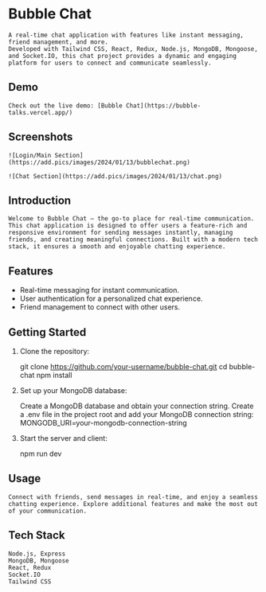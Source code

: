 # Bubble Chat

    A real-time chat application with features like instant messaging, friend management, and more. 
    Developed with Tailwind CSS, React, Redux, Node.js, MongoDB, Mongoose, and Socket.IO, this chat project provides a dynamic and engaging platform for users to connect and communicate seamlessly.

## Demo

    Check out the live demo: [Bubble Chat](https://bubble-talks.vercel.app/)

## Screenshots

    ![Login/Main Section](https://add.pics/images/2024/01/13/bubblechat.png)

    ![Chat Section](https://add.pics/images/2024/01/13/chat.png)

## Introduction

    Welcome to Bubble Chat – the go-to place for real-time communication. This chat application is designed to offer users a feature-rich and responsive environment for sending messages instantly, managing friends, and creating meaningful connections. Built with a modern tech stack, it ensures a smooth and enjoyable chatting experience.

## Features

- Real-time messaging for instant communication.
- User authentication for a personalized chat experience.
- Friend management to connect with other users.

## Getting Started

1. Clone the repository:

   git clone https://github.com/your-username/bubble-chat.git
   cd bubble-chat
   npm install

2. Set up your MongoDB database:

    Create a MongoDB database and obtain your connection string.
    Create a .env file in the project root and add your MongoDB connection string:
        MONGODB_URI=your-mongodb-connection-string
3. Start the server and client:

    npm run dev

## Usage

    Connect with friends, send messages in real-time, and enjoy a seamless chatting experience. Explore additional features and make the most out of your communication.

## Tech Stack
    Node.js, Express
    MongoDB, Mongoose
    React, Redux
    Socket.IO
    Tailwind CSS


